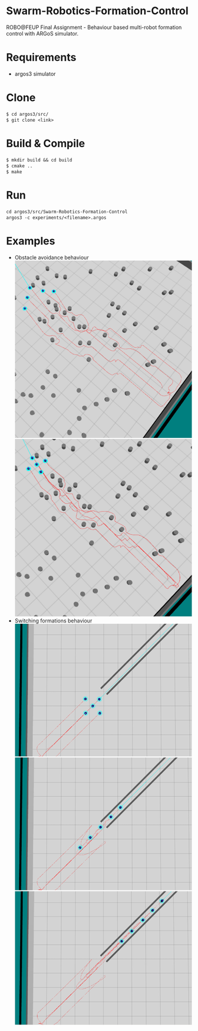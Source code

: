 # Swarm-Robotics-Formation-Control
ROBO@FEUP Final Assignment - Behaviour based multi-robot formation control with ARGoS simulator.

# Requirements
- argos3 simulator

# Clone
```shell
$ cd argos3/src/
$ git clone <link>
```

# Build & Compile
```shell
$ mkdir build && cd build
$ cmake ..
$ make
```

# Run 
```shell
cd argos3/src/Swarm-Robotics-Formation-Control
argos3 -c experiments/<filename>.argos
```

# Examples
- Obstacle avoidance behaviour
![Curve Shaped Formation](https://github.com/avrocha/Swarm-Robotics-Formation-Control/blob/main/images/test_3_c_3_cut.png)
![Square Shaped Formation](https://github.com/avrocha/Swarm-Robotics-Formation-Control/blob/main/images/test_3_2_cut.png)
- Switching formations behaviour
![Switch Formations1](https://github.com/avrocha/Swarm-Robotics-Formation-Control/blob/main/images/tunel_1.png)
![Switch Formations2](https://github.com/avrocha/Swarm-Robotics-Formation-Control/blob/main/images/tunel_2.png)
![Switch Formations3](https://github.com/avrocha/Swarm-Robotics-Formation-Control/blob/main/images/tunel_3.png)
